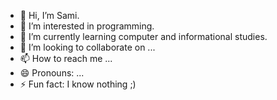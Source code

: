 - 👋 Hi, I’m Sami.
- 👀 I’m interested in programming.
- 🌱 I’m currently learning computer and informational studies.
- 💞️ I’m looking to collaborate on ...
- 📫 How to reach me ...
- 😄 Pronouns: ...
- ⚡ Fun fact: I know nothing ;)

<!---
SS6684/SS6684 is a ✨ special ✨ repository because its `README.md` (this file) appears on your GitHub profile.
You can click the Preview link to take a look at your changes.
--->
